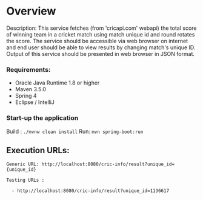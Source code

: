    
# Overview

Description: This service fetches (from 'cricapi.com' webapi) the total score of winning team in a cricket match using match unique id and round rotates the score.
             The service should be accessible via web browser on internet and end user should be able to view results by changing match's unique ID.
             Output of this service should be presented in web browser in JSON format.


### Requirements:

* Oracle Java Runtime 1.8 or higher
* Maven 3.5.0
* Spring 4
* Eclipse / IntelliJ

### Start-up the application

Build : ``./mvnw clean install``
Run: ``mvn spring-boot:run``


## Execution URLs:

    Generic URL: http://localhost:8080/cric-info/result?unique_id={unique_id}

    Testing URLs :

      - http://localhost:8080/cric-info/result?unique_id=1136617

